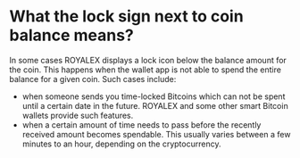 # What the lock sign next to coin balance means?

In some cases ROYALEX displays a lock icon below the balance amount for the coin. This happens when the wallet app is not able to spend the entire balance for a given coin.
Such cases include:

- when someone sends you time-locked Bitcoins which can not be spent until a certain date in the future. ROYALEX and some other smart Bitcoin wallets provide such features.
- when a certain amount of time needs to pass before the recently received amount becomes spendable. This usually varies between a few minutes to an hour, depending on the cryptocurrency.
